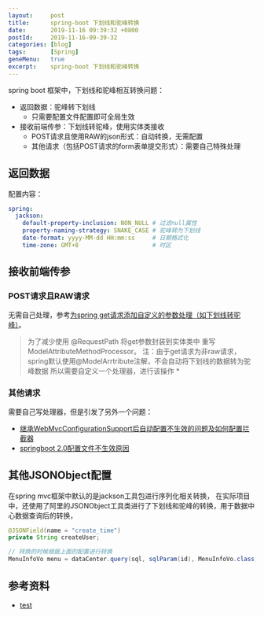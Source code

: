 ```yaml
---
layout:     post
title:      spring-boot 下划线和驼峰转换
date:       2019-11-16 09:39:32 +0800
postId:     2019-11-16-09-39-32
categories: [blog]
tags:       [Spring]
geneMenu:   true
excerpt:    spring-boot 下划线和驼峰转换
---
```


spring boot 框架中，下划线和驼峰相互转换问题：

* 返回数据：驼峰转下划线
    - 只需要配置文件配置即可全局生效
* 接收前端传参：下划线转驼峰，使用实体类接收
    - POST请求且使用RAW的json形式：自动转换，无需配置
    - 其他请求（包括POST请求的form表单提交形式）：需要自己特殊处理

## 返回数据
配置内容：

```yaml
spring:
  jackson:
    default-property-inclusion: NON_NULL # 过滤null属性
    property-naming-strategy: SNAKE_CASE # 驼峰转为下划线
    date-format: yyyy-MM-dd HH:mm:ss     # 日期格式化
    time-zone: GMT+8                     # 时区
```

## 接收前端传参

### POST请求且RAW请求
无需自己处理，参考[为spring get请求添加自定义的参数处理（如下划线转驼峰）](https://blog.csdn.net/qq_36752632/article/details/90665221)。

> 为了减少使用 @RequestPath  将get参数封装到实体类中 重写ModelAttributeMethodProcessor。
> 注：由于get请求为非raw请求，spring默认使用@ModelArrtribute注解，不会自动将下划线的数据转为驼峰数据
> 所以需要自定义一个处理器，进行该操作 *

### 其他请求

需要自己写处理器，但是引发了另外一个问题：

* [继承WebMvcConfigurationSupport后自动配置不生效的问题及如何配置拦截器](https://blog.csdn.net/qq_36850813/article/details/87859047)
* [springboot 2.0配置文件不生效原因](https://www.dockop.com/article/17)

## 其他JSONObject配置

在spring mvc框架中默认的是jackson工具包进行序列化相关转换，
在实际项目中，还使用了阿里的JSONObject工具类进行了下划线和驼峰的转换，用于数据中心数据查询后的转换，

```java
@JSONField(name = "create_time")
private String createUser;

// 转换的时候根据上面的配置进行转换
MenuInfoVo menu = dataCenter.query(sql, sqlParam(id), MenuInfoVo.class);
```

## 参考资料

* [test](test.html)